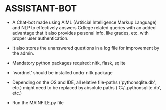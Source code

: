 # ASSISTANT-BOT
- A Chat-bot made using AIML (Artificial Intelligence Markup Language) and NLP to effectively answers College related queries with an added advantage that it also provides personal info. like grades, etc. with proper user authentication.
- It also stores the unanswered questions in a log file for improvement by the admin.

- Mandatory python packages required: nltk, flask, sqlite
- 'wordnet' should be installed under nltk package
- Depending on the OS and IDE, all relative file-paths ('pythonsqlite.db', etc.) might need to be replaced by absolute paths ('C:/..pythonsqlite.db', etc.)
- Run the MAINFILE.py file
